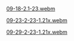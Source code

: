 [09-18-2.1-23.webm](https://github.com/greghab/piletexodus/assets/7407672/124361fb-846f-4b10-a97e-29d5bdee52c8)


[09-23-2-23-1.21x.webm](https://github.com/greghab/piletexodus/assets/7407672/756fb7bc-b420-444d-bad1-0daf19cf4cd1)


[09-29-2-23-1.21x.webm](https://github.com/fxkrait/piletexodus/assets/7407672/3f8e138f-e298-4c10-bde8-b0b383ff6b64)

